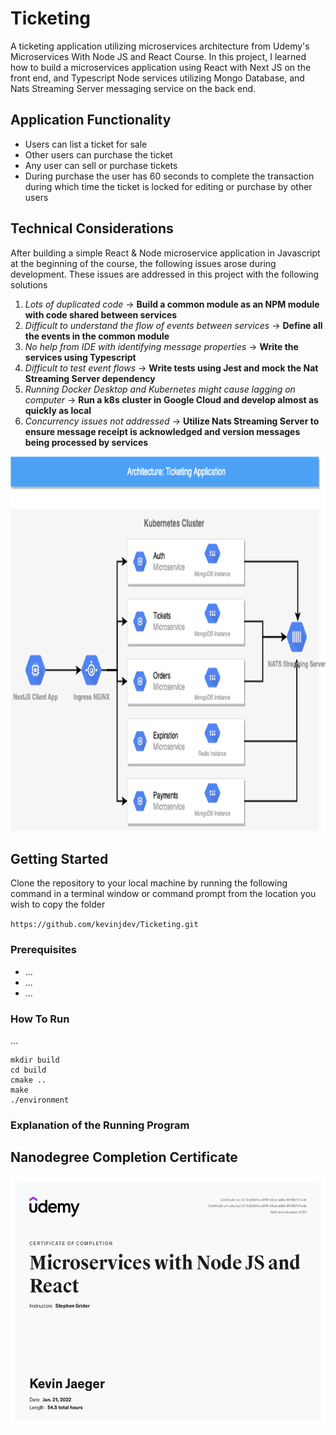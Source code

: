 # Ticketing
A ticketing application utilizing microservices architecture from Udemy's Microservices With Node JS and React Course.
In this project, I learned how to build a microservices application using React with Next JS on the front end, and Typescript Node services utilizing Mongo Database, and Nats Streaming Server messaging service on the back end.

## Application Functionality
- Users can list a ticket for sale
- Other users can purchase the ticket
- Any user can sell or purchase tickets
- During purchase the user has 60 seconds to complete the transaction during which time the ticket is locked for editing or purchase by other users

## Technical Considerations

After building a simple React & Node microservice application in Javascript at the beginning of the course, the following issues arose during development. These issues are addressed in this project with the following solutions
1. *Lots of duplicated code* -> **Build a common module as an NPM module with code shared between services**
2. *Difficult to understand the flow of events between services* -> **Define all the events in the common module**
3. *No help from IDE with identifying message properties* -> **Write the services using Typescript**
4. *Difficult to test event flows* -> **Write tests using Jest and mock the Nat Streaming Server dependency**
5. *Running Docker Desktop and Kubernetes might cause lagging on computer* -> **Run a k8s cluster in Google Cloud and develop almost as quickly as local**
6. *Concurrency issues not addressed* -> **Utilize Nats Streaming Server to ensure message receipt is acknowledged and version messages being processed by services**

<img src="architecture.png" width="800" height="600" />

## Getting Started
Clone the repository to your local machine by running the following command in a terminal window or command prompt from the location you wish to copy the folder

`https://github.com/kevinjdev/Ticketing.git`

### Prerequisites
* ...
* ...
* ...

### How To Run
... 
```
mkdir build
cd build
cmake ..
make
./environment
```
### Explanation of the Running Program

## Nanodegree Completion Certificate
<img src="microservices-kevin-jaeger.jpg" width="600" height="400" />
